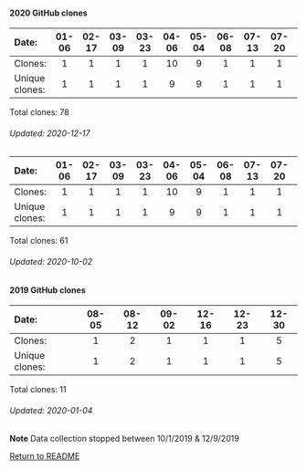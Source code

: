 #### 2020 GitHub clones
Date:		  |  01-06   |       02-17   |       03-09   |       03-23   |       04-06   |       05-04   |       06-08   |       07-13   |       07-20   |       07-27   |       08-03  |  08-10  |  08-17  |  08-24  |  08-31  |  09-07  |  09-14  |  09-21  |  09-28  |  10-05  |  10-19  |  11-02  |  11-30
|:---     |:---:  |:---:  |:---:  |:---:  |:---:  |:---:  |:---:  |:---:  |:---:  |:---:  |:---:  |:---:  |:---:  |:---:  |:---:  |:---:  |:---:  |:---:  |:---:  |:---:  |:---:  |:---:  |:---:
Clones:		  |   1       |       1       |       1       |       1       |       10      |       9       |       1       |       1       |       1       |       9       |       1      |  6      |  1      |  1      |  1      |  12     |  2      |  2      |  4      |  1      |  3      |  8      |  1
Unique            clones:  |   1       |       1       |       1       |       1       |       9       |       9       |       1       |       1       |       1       |       8       |      1  |      6  |      1  |      1  |      1  |      8  |      1  |      2  |      4  |      1  |      3  |      8  |      1

Total clones: 78
###### Updated: 2020-12-17


Date:   |       01-06   |       02-17   |       03-09   |       03-23   |       04-06   |       05-04   |       06-08   |       07-13   |  07-20  |  07-27  |  08-03  |  08-10  |  08-17  |  08-24  |  08-31  |  09-07  |  09-14  |  09-21
|:---   |:---:  |:---:  |:---:  |:---:  |:---:  |:---:  |:---:  |:---:  |:---:  |:---:  |:---:  |:---:  |:---:  |:---:  |:---:  |:---:  |:---:  |:---:
Clones: |       1       |       1       |       1       |       1       |       10      |       9       |       1       |       1       |  1      |  9      |  1      |  6      |  1      |  1      |  1      |  12     |  2      |  2
Unique            clones: |       1       |       1       |       1       |       1       |       9       |       9       |       1       |       1  |      1  |      8  |      1  |      6  |      1  |      1  |      1  |      8  |      1  |      2

Total clones: 61
###### Updated: 2020-10-02

#### 2019 GitHub clones
Date:    |        08-05   |    08-12   |   09-02  |  12-16  |  12-23 |    12-30
|:---    |:---:   |:---:  |:---:  |:---:  |:---: |:---:
Clones:  |        1       |    2       |    1  |  1      |  1     |      5  
Unique   clones:  |   1   |    2       |    1  |      1  |   1    |      5 

Total clones: 11
###### Updated: 2020-01-04
**Note**  Data collection stopped between 10/1/2019 & 12/9/2019

[Return to README](https://github.com/BradleyA/Start-registry-v2-script.1.0/blob/master/README.md#Start-registry-v2-script.1.0)
